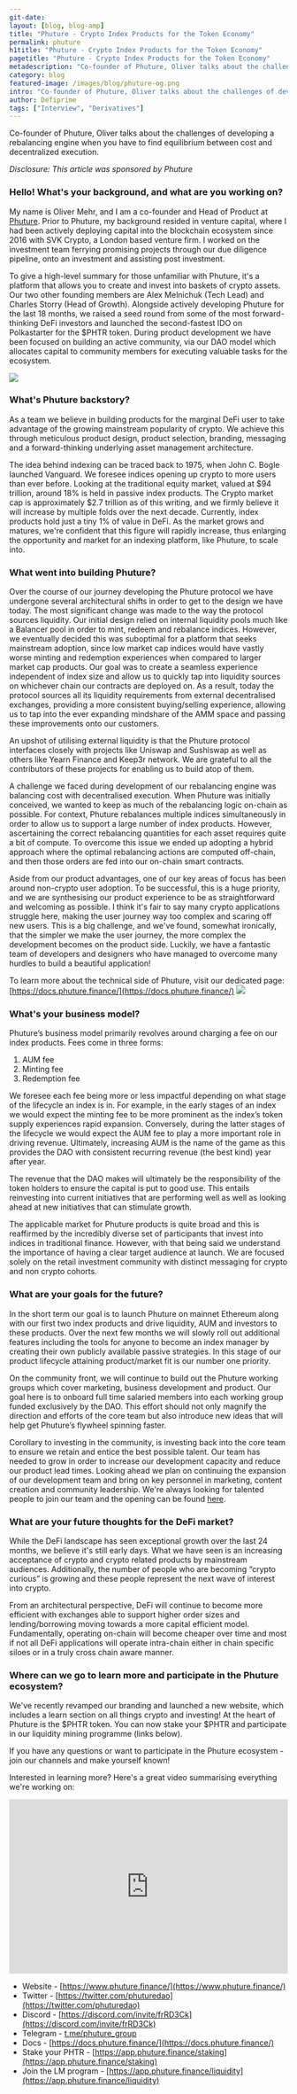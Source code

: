 ```yaml
---
git-date:
layout: [blog, blog-amp]
title: "Phuture - Crypto Index Products for the Token Economy"
permalink: phuture
h1title: "Phuture - Crypto Index Products for the Token Economy"
pagetitle: "Phuture - Crypto Index Products for the Token Economy"
metadescription: "Co-founder of Phuture, Oliver talks about the challenges of developing a rebalancing engine when you have to find equilibrium between cost and decentralized execution"
category: blog
featured-image: /images/blog/phuture-og.png
intro: "Co-founder of Phuture, Oliver talks about the challenges of developing a rebalancing engine when you have to find equilibrium between cost and decentralized execution"
author: Defiprime
tags: ["Interview", "Derivatives"]
---
```


Co-founder of Phuture, Oliver talks about the challenges of developing a rebalancing engine when you have to find equilibrium between cost and decentralized execution.

_Disclosure: This article was sponsored by Phuture_

### Hello! What's your background, and what are you working on?

My name is Oliver Mehr, and I am a co-founder and Head of Product at [Phuture](https://www.phuture.finance/). Prior to Phuture, my background resided in venture capital, where I had been actively deploying capital into the blockchain ecosystem since 2016 with SVK Crypto, a London based venture firm. I worked on the investment team ferrying promising projects through our due diligence pipeline, onto an investment and assisting post investment.

To give a high-level summary for those unfamiliar with Phuture, it's a platform that allows you to create and invest into baskets of crypto assets. Our two other founding members are Alex Melnichuk (Tech Lead) and Charles Storry (Head of Growth). Alongside actively developing Phuture for the last 18 months, we raised a seed round from some of the most forward-thinking DeFi investors and launched the second-fastest IDO on Polkastarter for the \$PHTR token. During product development we have been focused on building an active community, via our DAO model which allocates capital to community members for executing valuable tasks for the ecosystem.

![](/images/blog/Phuture.png)

### What's Phuture backstory?

As a team we believe in building products for the marginal DeFi user to take advantage of the growing mainstream popularity of crypto. We achieve this through meticulous product design, product selection, branding, messaging and a forward-thinking underlying asset management architecture.

The idea behind indexing can be traced back to 1975, when John C. Bogle launched Vanguard. We foresee indices opening up crypto to more users than ever before. Looking at the traditional equity market, valued at $94 trillion, around 18% is held in passive index products. The Crypto market cap is approximately $2.7 trillion as of this writing, and we firmly believe it will increase by multiple folds over the next decade. Currently, index products hold just a tiny 1% of value in DeFi. As the market grows and matures, we're confident that this figure will rapidly increase, thus enlarging the opportunity and market for an indexing platform, like Phuture, to scale into.

### What went into building Phuture?

Over the course of our journey developing the Phuture protocol we have undergone several architectural shifts in order to get to the design we have today. The most significant change was made to the way the protocol sources liquidity. Our initial design relied on internal liquidity pools much like a Balancer pool in order to mint, redeem and rebalance indices. However, we eventually decided this was suboptimal for a platform that seeks mainstream adoption, since low market cap indices would have vastly worse minting and redemption experiences when compared to larger market cap products. Our goal was to create a seamless experience independent of index size and allow us to quickly tap into liquidity sources on whichever chain our contracts are deployed on. As a result, today the protocol sources all its liquidity requirements from external decentralised exchanges, providing a more consistent buying/selling experience, allowing us to tap into the ever expanding mindshare of the AMM space and passing these improvements onto our customers.

An upshot of utilising external liquidity is that the Phuture protocol interfaces closely with projects like Uniswap and Sushiswap as well as others like Yearn Finance and Keep3r network. We are grateful to all the contributors of these projects for enabling us to build atop of them.

A challenge we faced during development of our rebalancing engine was balancing cost with decentralised execution. When Phuture was initially conceived, we wanted to keep as much of the rebalancing logic on-chain as possible. For context, Phuture rebalances multiple indices simultaneously in order to allow us to support a large number of index products. However, ascertaining the correct rebalancing quantities for each asset requires quite a bit of compute. To overcome this issue we ended up adopting a hybrid approach where the optimal rebalancing actions are computed off-chain, and then those orders are fed into our on-chain smart contracts.

Aside from our product advantages, one of our key areas of focus has been around non-crypto user adoption. To be successful, this is a huge priority, and we are synthesising our product experience to be as straightforward and welcoming as possible. I think it's fair to say many crypto applications struggle here, making the user journey way too complex and scaring off new users. This is a big challenge, and we've found, somewhat ironically, that the simpler we make the user journey, the more complex the development becomes on the product side. Luckily, we have a fantastic team of developers and designers who have managed to overcome many hurdles to build a beautiful application!

To learn more about the technical side of Phuture, visit our dedicated page: [https://docs.phuture.finance/](https://docs.phuture.finance/)
![](/images/blog/Group-279.png)

### What's your business model?

Phuture’s business model primarily revolves around charging a fee on our index products. Fees come in three forms:

1. AUM fee
2. Minting fee
3. Redemption fee

We foresee each fee being more or less impactful depending on what stage of the lifecycle an index is in. For example, in the early stages of an index we would expect the minting fee to be more prominent as the index’s token supply experiences rapid expansion. Conversely, during the latter stages of the lifecycle we would expect the AUM fee to play a more important role in driving revenue. Ultimately, increasing AUM is the name of the game as this provides the DAO with consistent recurring revenue (the best kind) year after year.

The revenue that the DAO makes will ultimately be the responsibility of the token holders to ensure the capital is put to good use. This entails reinvesting into current initiatives that are performing well as well as looking ahead at new initiatives that can stimulate growth.

The applicable market for Phuture products is quite broad and this is reaffirmed by the incredibly diverse set of participants that invest into indices in traditional finance. However, with that being said we understand the importance of having a clear target audience at launch. We are focused solely on the retail investment community with distinct messaging for crypto and non crypto cohorts.

### What are your goals for the future?

In the short term our goal is to launch Phuture on mainnet Ethereum along with our first two index products and drive liquidity, AUM and investors to these products. Over the next few months we will slowly roll out additional features including the tools for anyone to become an index manager by creating their own publicly available passive strategies. In this stage of our product lifecycle attaining product/market fit is our number one priority.

On the community front, we will continue to build out the Phuture working groups which cover marketing, business development and product. Our goal here is to onboard full time salaried members into each working group funded exclusively by the DAO. This effort should not only magnify the direction and efforts of the core team but also introduce new ideas that will help get Phuture’s flywheel spinning faster.

Corollary to investing in the community, is investing back into the core team to ensure we retain and entice the best possible talent. Our team has needed to grow in order to increase our development capacity and reduce our product lead times. Looking ahead we plan on continuing the expansion of our development team and bring on key personnel in marketing, content creation and community leadership. We're always looking for talented people to join our team and the opening can be found [here](https://angel.co/company/phuture-labs/jobs).

### What are your future thoughts for the DeFi market?

While the DeFi landscape has seen exceptional growth over the last 24 months, we believe it's still early days. What we have seen is an increasing acceptance of crypto and crypto related products by mainstream audiences. Additionally, the number of people who are becoming “crypto curious” is growing and these people represent the next wave of interest into crypto.

From an architectural perspective, DeFi will continue to become more efficient with exchanges able to support higher order sizes and lending/borrowing moving towards a more capital efficient model. Fundamentally, operating on-chain will become cheaper over time and most if not all DeFi applications will operate intra-chain either in chain specific siloes or in a truly cross chain aware manner.

### Where can we go to learn more and participate in the Phuture ecosystem?

We've recently revamped our branding and launched a new website, which includes a learn section on all things crypto and investing! At the heart of Phuture is the $PHTR token. You can now stake your $PHTR and participate in our liquidity mining programme (links below).

If you have any questions or want to participate in the Phuture ecosystem - join our channels and make yourself known!

Interested in learning more? Here's a great video summarising everything we're working on:

<iframe width="100%" height="315" src="https://www.youtube.com/embed/nze--YZPKFw" title="YouTube video player" frameborder="0" allow="accelerometer; autoplay; clipboard-write; encrypted-media; gyroscope; picture-in-picture" allowfullscreen></iframe>

- Website - [https://www.phuture.finance/](https://www.phuture.finance/)
- Twitter - [https://twitter.com/phuturedao](https://twitter.com/phuturedao)
- Discord - [https://discord.com/invite/frRD3Ck](https://discord.com/invite/frRD3Ck)
- Telegram - [t.me/phuture_group](http://t.me/phuture_group)
- Docs - [https://docs.phuture.finance/](https://docs.phuture.finance/)
- Stake your PHTR - [https://app.phuture.finance/staking](https://app.phuture.finance/staking)
- Join the LM program - [https://app.phuture.finance/liquidity](https://app.phuture.finance/liquidity)
